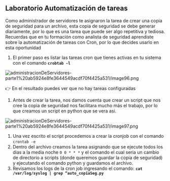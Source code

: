 ## **Laboratorio Automatización de tareas**

Como administrador de servidores te asignaron la tarea de crear una copia de seguridad para un archivo, esta copia de seguridad se debe generar diariamente, por lo que es una tarea que puede ser algo repetitiva y tediosa.
Recuerdas que en tu formación como analista de seguridad aprendiste sobre la automatización de tareas con Cron, por lo que decides usarlo en esta oportunidad

1. El primer paso es listar las tareas cron que tienes activas en tu sistema con el comando **`crobtab -l`**

![administracionDeServidores-parte1%20ab5924e8fe3644549acdf70f4425a531/image96.png](administracionDeServidores-parte1%20ab5924e8fe3644549acdf70f4425a531/image96.png)

<aside>
👉 En el resultado puedes ver que no hay tareas configuradas

</aside>

1. Antes de crear la tarea, nos damos cuenta que crear un script que nos cree la copia de seguridad nos facilitara mucho más el trabajo, por lo que creamos un script en python que se vera asi.

![administracionDeServidores-parte1%20ab5924e8fe3644549acdf70f4425a531/image97.png](administracionDeServidores-parte1%20ab5924e8fe3644549acdf70f4425a531/image97.png)

1. Una vez escrito el script procedemos a crear la cronjob con el comando `crontab -e`
2. Dentro del archivo creamos la tarea asignando que se ejecute todos los dias a la media noche `0 0 * * *`  y el comando el cual seria un cambio de directorio a scripts (donde queremos guardar la copia de seguridad) y ejecutando el comando python y guardamos el archivo.
3. Revisamos los logs de la cron job ingresando el comando: **`cat /var/log/syslog | grep “auto_copiaSeg.py`**